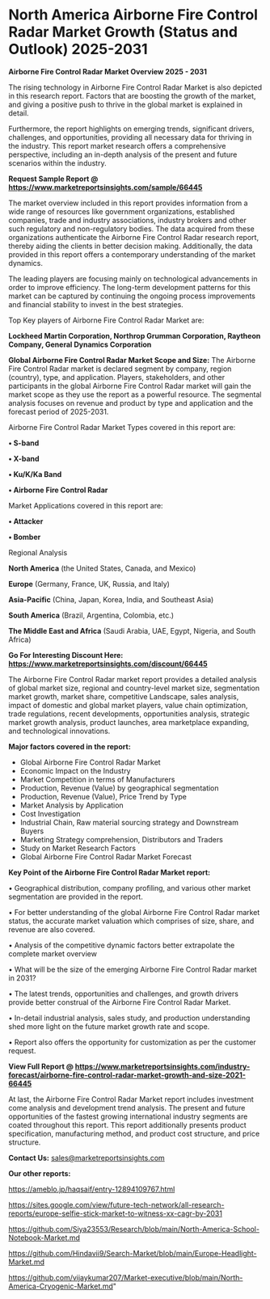 # North America Airborne Fire Control Radar Market Growth (Status and Outlook) 2025-2031

<Strong> Airborne Fire Control Radar Market Overview 2025 - 2031</strong>

The rising technology in Airborne Fire Control Radar Market is also depicted in this research report. Factors that are boosting the growth of the market, and giving a positive push to thrive in the global market is explained in detail.

Furthermore, the report highlights on emerging trends, significant drivers, challenges, and opportunities, providing all necessary data for thriving in the industry. This report market research offers a comprehensive perspective, including an in-depth analysis of the present and future scenarios within the industry.

<strong>Request Sample Report @ <a href=https://www.marketreportsinsights.com/sample/66445>https://www.marketreportsinsights.com/sample/66445</a></strong>

The market overview included in this report provides information from a wide range of resources like government organizations, established companies, trade and industry associations, industry brokers and other such regulatory and non-regulatory bodies. The data acquired from these organizations authenticate the Airborne Fire Control Radar research report, thereby aiding the clients in better decision making. Additionally, the data provided in this report offers a contemporary understanding of the market dynamics.

The leading players are focusing mainly on technological advancements in order to improve efficiency. The long-term development patterns for this market can be captured by continuing the ongoing process improvements and financial stability to invest in the best strategies.

Top Key players of Airborne Fire Control Radar Market are:

<strong>Lockheed Martin Corporation, Northrop Grumman Corporation, Raytheon Company, General Dynamics Corporation</strong>

<strong><b>Global Airborne Fire Control Radar Market Scope and Size:</b></strong>
The Airborne Fire Control Radar market is declared segment by company, region (country), type, and application. Players, stakeholders, and other participants in the global Airborne Fire Control Radar market will gain the market scope as they use the report as a powerful resource. The segmental analysis focuses on revenue and product by type and application and the forecast period of 2025-2031.

Airborne Fire Control Radar Market Types covered in this report are:

<strong>• S-band

• X-band

• Ku/K/Ka Band

• Airborne Fire Control Radar</strong>

Market Applications covered in this report are:

<strong>• Attacker

• Bomber</strong> 

Regional Analysis

<strong>North America</strong> (the United States, Canada, and Mexico)

<strong>Europe</strong> (Germany, France, UK, Russia, and Italy)

<strong>Asia-Pacific</strong> (China, Japan, Korea, India, and Southeast Asia)

<strong>South America</strong> (Brazil, Argentina, Colombia, etc.)

<strong>The Middle East and Africa</strong> (Saudi Arabia, UAE, Egypt, Nigeria, and South Africa)

<strong>Go For Interesting Discount Here: <a href=https://www.marketreportsinsights.com/discount/66445>https://www.marketreportsinsights.com/discount/66445</a></strong>

The Airborne Fire Control Radar market report provides a detailed analysis of global market size, regional and country-level market size, segmentation market growth, market share, competitive Landscape, sales analysis, impact of domestic and global market players, value chain optimization, trade regulations, recent developments, opportunities analysis, strategic market growth analysis, product launches, area marketplace expanding, and technological innovations.

<strong><b>Major factors covered in the report:</b></strong>
<ul>
  <li>Global Airborne Fire Control Radar Market </li>
  <li>Economic Impact on the Industry</li>
  <li>Market Competition in terms of Manufacturers</li>
  <li>Production, Revenue (Value) by geographical segmentation</li>
  <li>Production, Revenue (Value), Price Trend by Type</li>
  <li>Market Analysis by Application</li>
  <li>Cost Investigation</li>
  <li>Industrial Chain, Raw material sourcing strategy and Downstream Buyers</li>
  <li>Marketing Strategy comprehension, Distributors and Traders</li>
  <li>Study on Market Research Factors</li>
  <li>Global Airborne Fire Control Radar Market Forecast</li>
</ul>

<strong><b>Key Point of the Airborne Fire Control Radar Market report:</b></strong>

• Geographical distribution, company profiling, and various other market segmentation are provided in the report.

• For better understanding of the global Airborne Fire Control Radar market status, the accurate market valuation which comprises of size, share, and revenue are also covered.

• Analysis of the competitive dynamic factors better extrapolate the complete market overview

• What will be the size of the emerging Airborne Fire Control Radar market in 2031?

• The latest trends, opportunities and challenges, and growth drivers provide better construal of the Airborne Fire Control Radar Market.

• In-detail industrial analysis, sales study, and production understanding shed more light on the future market growth rate and scope.

• Report also offers the opportunity for customization as per the customer request.

<strong><b>View Full Report @ <a href=https://www.marketreportsinsights.com/industry-forecast/airborne-fire-control-radar-market-growth-and-size-2021-66445>https://www.marketreportsinsights.com/industry-forecast/airborne-fire-control-radar-market-growth-and-size-2021-66445</a></b></strong>


At last, the Airborne Fire Control Radar Market report includes investment come analysis and development trend analysis. The present and future opportunities of the fastest growing international industry segments are coated throughout this report. This report additionally presents product specification, manufacturing method, and product cost structure, and price structure.

<strong>Contact Us:</strong>
sales@marketreportsinsights.com

<strong>Our other reports:</strong>

<a href=https://ameblo.jp/haqsaif/entry-12894109767.html>https://ameblo.jp/haqsaif/entry-12894109767.html</a>

<a href=https://sites.google.com/view/future-tech-network/all-research-reports/europe-selfie-stick-market-to-witness-xx-cagr-by-2031>https://sites.google.com/view/future-tech-network/all-research-reports/europe-selfie-stick-market-to-witness-xx-cagr-by-2031</a>

<a href=https://github.com/Siya23553/Research/blob/main/North-America-School-Notebook-Market.md>https://github.com/Siya23553/Research/blob/main/North-America-School-Notebook-Market.md</a>

<a href=https://github.com/Hindavii9/Search-Market/blob/main/Europe-Headlight-Market.md>https://github.com/Hindavii9/Search-Market/blob/main/Europe-Headlight-Market.md</a>

<a href=https://github.com/vijaykumar207/Market-executive/blob/main/North-America-Cryogenic-Market.md>https://github.com/vijaykumar207/Market-executive/blob/main/North-America-Cryogenic-Market.md</a>"
